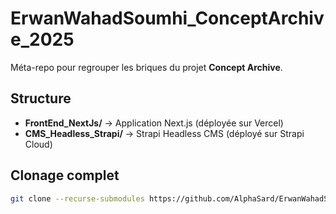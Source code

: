 # ErwanWahadSoumhi_ConceptArchive_2025

Méta-repo pour regrouper les briques du projet **Concept Archive**.

## Structure
- **FrontEnd_NextJs/** → Application Next.js (déployée sur Vercel)
- **CMS_Headless_Strapi/** → Strapi Headless CMS (déployé sur Strapi Cloud)

## Clonage complet
```bash
git clone --recurse-submodules https://github.com/AlphaSard/ErwanWahadSoumhi_ConceptArchive_2025.git
